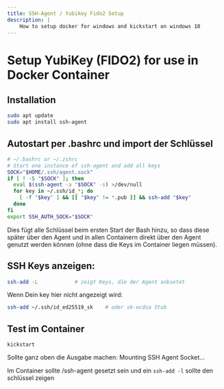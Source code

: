 ```yaml
---
title: SSH-Agent / Yubikey Fido2 Setup
description: |
    How to setup docker for windows and kickstart on windows 10
---
```


# Setup YubiKey (FIDO2) for use in Docker Container

## Installation

```bash
sudo apt update
sudo apt install ssh-agent
```

## Autostart per .bashrc und import der Schlüssel

```bash
# ~/.bashrc or ~/.zshrc
# Start one instance of ssh-agent and add all keys
SOCK="$HOME/.ssh/agent.sock"
if [ ! -S "$SOCK" ]; then
  eval $(ssh-agent -a "$SOCK" -s) >/dev/null
  for key in ~/.ssh/id_*; do
    [ -f "$key" ] && [[ "$key" != *.pub ]] && ssh-add "$key"
  done
fi
export SSH_AUTH_SOCK="$SOCK"
```

Dies fügt alle Schlüssel beim ersten Start der Bash hinzu, so dass diese später
über den Agent und in allen Containern direkt über den Agent genutzt werden können (ohne
dass die Keys im Container liegen müssen).


## SSH Keys anzeigen:

```bash
ssh-add -L            # zeigt Keys, die der Agent anbietet
```

Wenn Dein key hier nicht angezeigt wird:


```bash
ssh-add ~/.ssh/id_ed25519_sk    # oder sk-ecdsa Stub
```


## Test im Container

```
kickstart
```

Sollte ganz oben die Ausgabe machen: Mounting SSH Agent Socket...

Im Container sollte /ssh-agent gesetzt sein und ein `ssh-add -l` sollte den schlüssel zeigen
